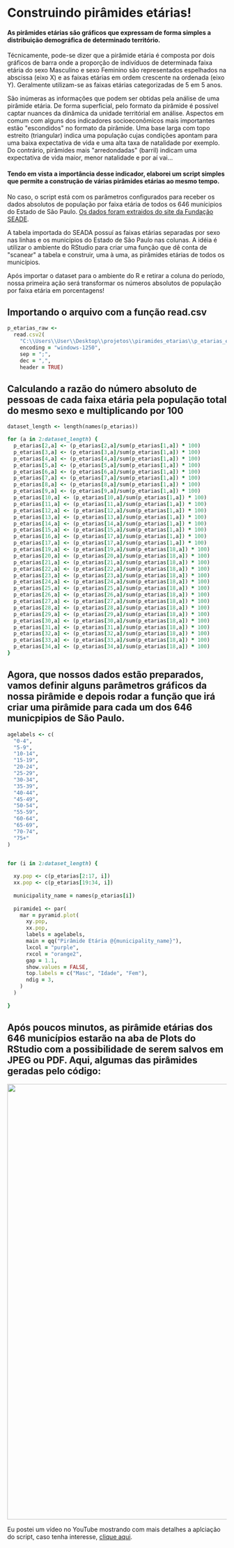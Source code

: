 # Construindo pirâmides etárias!

#### As pirâmides etárias são gráficos que expressam de forma simples a distribuição demográfica de determinado território.

Técnicamente, pode-se dizer que a pirâmide etária é composta por dois gráficos de barra onde a proporção de 
indivíduos de determinada faixa etária do sexo Masculino e sexo Feminino são representados espelhados na abscissa (eixo X) e as faixas
etárias em ordem crescente na ordenada (eixo Y). Geralmente utilizam-se  as faixas etárias categorizadas de 5 em 5 anos.

São inúmeras as informações que podem ser obtidas pela análise de uma pirâmide etária. De forma superficial, pelo formato da pirâmide é possível captar nuances da dinâmica da unidade territórial em análise. Aspectos em comum com alguns dos indicadores socioeconômicos mais importantes estão "escondidos" no formato da pirâmide. Uma base larga com topo estreito (triangular) indica uma população cujas condições apontam para uma baixa expectativa de vida e uma alta taxa de natalidade por exemplo. Do contrário, pirâmides mais "arredondadas" (barril) indicam uma expectativa de vida maior, menor natalidade e por aí vai...


#### Tendo em vista a importância desse indicador, elaborei um script simples que permite a construção de várias pirâmides etárias ao mesmo tempo. 

No caso, o script está com os parâmetros configurados para receber os dados absolutos de população por faixa etária de todos os 646 munícipios do Estado de São Paulo.
[Os dados foram extraidos do site da Fundação SEADE](http://www.imp.seade.gov.br/frontend/#/tabelas).

A tabela importada do SEADA possuí as faixas etárias separadas por sexo nas linhas e os municípios do Estado de São Paulo nas colunas. A idéia é utilizar o ambiente do RStudio para criar uma função que dê conta de "scanear" a tabela e construir, uma à uma, as pirâmides etárias de todos os municípios. 

Após importar o dataset para o ambiente do R e retirar a coluna do período, nossa primeira ação será transformar os números absolutos de população por faixa etária em porcentagens!

## Importando o arquivo com a função read.csv

```ruby
p_etarias_raw <-
  read.csv2(
    "C:\\Users\\User\\Desktop\\projetos\\piramides_etarias\\p_etarias_estado_sp.csv",
    encoding = "windows-1250",
    sep = ";",
    dec = ",",
    header = TRUE)
```


## Calculando a razão do número absoluto de pessoas de cada faixa etária pela população total do mesmo sexo e multiplicando por 100

```ruby
dataset_length <- length(names(p_etarias))

for (a in 2:dataset_length) {
  p_etarias[2,a] <- (p_etarias[2,a]/sum(p_etarias[1,a]) * 100)
  p_etarias[3,a] <- (p_etarias[3,a]/sum(p_etarias[1,a]) * 100)
  p_etarias[4,a] <- (p_etarias[4,a]/sum(p_etarias[1,a]) * 100)
  p_etarias[5,a] <- (p_etarias[5,a]/sum(p_etarias[1,a]) * 100)
  p_etarias[6,a] <- (p_etarias[6,a]/sum(p_etarias[1,a]) * 100)
  p_etarias[7,a] <- (p_etarias[7,a]/sum(p_etarias[1,a]) * 100)
  p_etarias[8,a] <- (p_etarias[8,a]/sum(p_etarias[1,a]) * 100)
  p_etarias[9,a] <- (p_etarias[9,a]/sum(p_etarias[1,a]) * 100)
  p_etarias[10,a] <- (p_etarias[10,a]/sum(p_etarias[1,a]) * 100)
  p_etarias[11,a] <- (p_etarias[11,a]/sum(p_etarias[1,a]) * 100)
  p_etarias[12,a] <- (p_etarias[12,a]/sum(p_etarias[1,a]) * 100)
  p_etarias[13,a] <- (p_etarias[13,a]/sum(p_etarias[1,a]) * 100)
  p_etarias[14,a] <- (p_etarias[14,a]/sum(p_etarias[1,a]) * 100)
  p_etarias[15,a] <- (p_etarias[15,a]/sum(p_etarias[1,a]) * 100)
  p_etarias[16,a] <- (p_etarias[17,a]/sum(p_etarias[1,a]) * 100)
  p_etarias[17,a] <- (p_etarias[17,a]/sum(p_etarias[1,a]) * 100)
  p_etarias[19,a] <- (p_etarias[19,a]/sum(p_etarias[18,a]) * 100)
  p_etarias[20,a] <- (p_etarias[20,a]/sum(p_etarias[18,a]) * 100)
  p_etarias[21,a] <- (p_etarias[21,a]/sum(p_etarias[18,a]) * 100)
  p_etarias[22,a] <- (p_etarias[22,a]/sum(p_etarias[18,a]) * 100)
  p_etarias[23,a] <- (p_etarias[23,a]/sum(p_etarias[18,a]) * 100)
  p_etarias[24,a] <- (p_etarias[24,a]/sum(p_etarias[18,a]) * 100)
  p_etarias[25,a] <- (p_etarias[25,a]/sum(p_etarias[18,a]) * 100)
  p_etarias[26,a] <- (p_etarias[26,a]/sum(p_etarias[18,a]) * 100)
  p_etarias[27,a] <- (p_etarias[27,a]/sum(p_etarias[18,a]) * 100)
  p_etarias[28,a] <- (p_etarias[28,a]/sum(p_etarias[18,a]) * 100)
  p_etarias[29,a] <- (p_etarias[29,a]/sum(p_etarias[18,a]) * 100)
  p_etarias[30,a] <- (p_etarias[30,a]/sum(p_etarias[18,a]) * 100)
  p_etarias[31,a] <- (p_etarias[31,a]/sum(p_etarias[18,a]) * 100)
  p_etarias[32,a] <- (p_etarias[32,a]/sum(p_etarias[18,a]) * 100)
  p_etarias[33,a] <- (p_etarias[33,a]/sum(p_etarias[18,a]) * 100)
  p_etarias[34,a] <- (p_etarias[34,a]/sum(p_etarias[18,a]) * 100)
}
```

## Agora, que nossos dados estão preparados, vamos definir alguns parâmetros gráficos da nossa pirâmide e depois rodar a função que irá criar uma pirâmide para cada um dos 646 municpipios de São Paulo.

```ruby
agelabels <- c(
  "0-4",
  "5-9",
  "10-14",
  "15-19",
  "20-24",
  "25-29",
  "30-34",
  "35-39",
  "40-44",
  "45-49",
  "50-54",
  "55-59",
  "60-64",
  "65-69",
  "70-74",
  "75+"
)


for (i in 2:dataset_length) {
  
  xy.pop <- c(p_etarias[2:17, i])
  xx.pop <- c(p_etarias[19:34, i])
  
  municipality_name = names(p_etarias[i])
  
  piramide1 <- par(
    mar = pyramid.plot(
      xy.pop,
      xx.pop,
      labels = agelabels,
      main = qq("Pirâmide Etária @{municipality_name}"),
      lxcol = "purple",
      rxcol = "orange2",
      gap = 1.1,
      show.values = FALSE,
      top.labels = c("Masc", "Idade", "Fem"),
      ndig = 3,
    )
  )
  
}

```

## Após poucos minutos, as pirâmide etárias dos 646 municípios estarão na aba de Plots do RStudio com a possibilidade de serem salvos em JPEG ou PDF. Aqui, algumas das pirâmides geradas pelo código:

<img src="https://github.com/goswami-rahul/alien-invasion-game/blob/master/assets/demo.gif" width=1000>


Eu postei um vídeo no YouTube mostrando com mais detalhes a aplciação do script, caso tenha interesse, [clique aqui](https://www.youtube.com/watch?v=rsTSsNSitAg).


